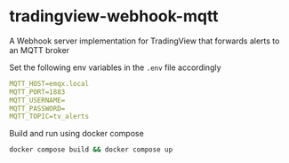 # tradingview-webhook-mqtt
A Webhook server implementation for TradingView that forwards alerts to an MQTT broker

Set the following env variables in the `.env` file accordingly

```yaml
MQTT_HOST=emqx.local
MQTT_PORT=1883
MQTT_USERNAME=
MQTT_PASSWORD=
MQTT_TOPIC=tv_alerts
```

Build and run using docker compose

```bash
docker compose build && docker compose up
```

